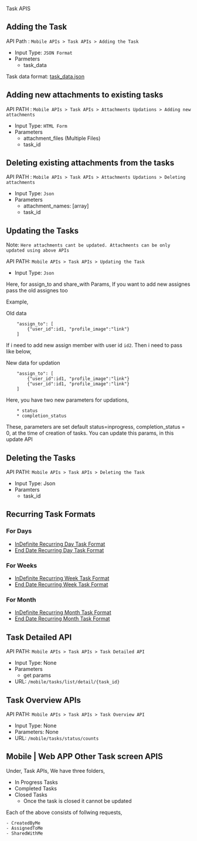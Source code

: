 Task APIS

## Adding the Task

API Path : `Mobile APIs > Task APIs > Adding the Task`

* Input Type: `JSON Format`
* Parmeters 
    - task_data

Task data format: [task_data.json](./task_data.json)




## Adding new attachments to existing tasks

API PATH : `Mobile APIs > Task APIs > Attachments Updations > Adding new attachments`

* Input Type: `HTML Form`
* Parameters
    - attachment_files (Multiple Files)
    - task_id 

## Deleting existing attachments from the tasks

API PATH : `Mobile APIs > Task APIs > Attachments Updations > Deleting attachments`

* Input Type:  `Json`
* Parameters
    - attachment_names: [array]
    - task_id

## Updating the Tasks

Note: `Here attachments cant be updated. Attachments can be only updated using above APIs`

API PATH: `Mobile APIs > Task APIs > Updating the Task`

* Input Type: `Json`

Here, for assign_to and share_with Params, If you want to add new assignes pass the old assignes too

Example,

Old data
```
    "assign_to": [
        {"user_id":id1, "profile_image":"link"}
    ]
```
If i need to add new assign member with user id `id2`. Then i need to pass like below,

New data for updation
```
    "assign_to": [
        {"user_id":id1, "profile_image":"link"}
        {"user_id":id1, "profile_image":"link"}
    ]
```

Here, you have two new parameters for updations,

```
    * status
    * completion_status
```

These, parameters are set default status=inprogress, completion_status = 0, at the time of creation of tasks. You can update this params, in this update API


## Deleting the Tasks

API PATH: `Mobile APIs > Task APIs > Deleting the Task`

* Input Type: Json
* Paramters
    - task_id

## Recurring Task Formats

### For Days
* [InDefinite Recurring Day Task Format](./recurring%20task%20formats/indefinite_day.json)
* [End Date Recurring Day Task Format](./recurring%20task%20formats/enddate_day.json)

### For Weeks
* [InDefinite Recurring Week Task Format](./recurring%20task%20formats/indefinite_week.json)
* [End Date Recurring Week Task Format](./recurring%20task%20formats/enddate_week.json)

### For Month
* [InDefinite Recurring Month Task Format](./recurring%20task%20formats/indefinite_month.json)
* [End Date Recurring Month Task Format](./recurring%20task%20formats/enddate_month.json)


## Task Detailed API

API PATH: `Mobile APIs > Task APIs > Task Detailed API`

* Input Type: None
* Parameters
    - get params
* URL: `/mobile/tasks/list/detail/{task_id}`

## Task Overview APIs

API PATH: `Mobile APIs > Task APIs > Task Overview API`

* Input Type: None
* Parameters: None
* URL: `/mobile/tasks/status/counts`

## Mobile | Web APP Other Task screen APIS

Under, Task APIs, We have three folders,

* In Progress Tasks
* Completed Tasks
* Closed Tasks
   - Once the task is closed it cannot be updated

Each of the above consists of follwing requests,

    - CreatedByMe
    - AssignedToMe
    - SharedWithMe